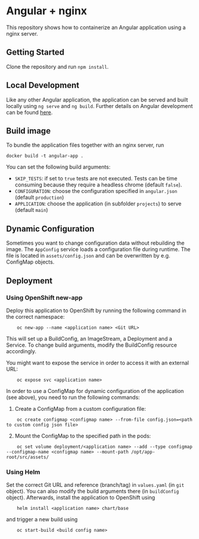 # Angular + nginx

This repository shows how to containerize an Angular application using a nginx server.

## Getting Started

Clone the repository and run `npm install`.

## Local Development

Like any other Angular application, the application can be served and built locally using `ng serve` and `ng build`. Further details on Angular development can be found [here](https://angular.io/guide/setup-local).

## Build image

To bundle the application files together with an nginx server, run
```
docker build -t angular-app .
```
You can set the following build arguments:
- `SKIP_TESTS`: if set to `true` tests are not executed. Tests can be time consuming because they require a headless chrome (default `false`).
- `CONFIGURATION`: choose the configuration specified in `angular.json` (default `production`)
- `APPLICATION`: choose the application (in subfolder `projects`) to serve (default `main`)

## Dynamic Configuration

Sometimes you want to change configuration data without rebuilding the image. The `AppConfig` service loads a configuration file during runtime. The file is located in `assets/config.json` and can be overwritten by e.g. ConfigMap objects.

## Deployment

### Using OpenShift new-app

Deploy this application to OpenShift by running the following command in the correct namespace:

```
    oc new-app --name <application name> <Git URL>
```

This will set up a BuildConfig, an ImageStream, a Deployment and a Service. To change build arguments, modify the BuildConfig resource accordingly.

You might want to expose the service in order to access it with an external URL:

```
    oc expose svc <application name>
``` 

In order to use a ConfigMap for dynamic configuration of the application (see above), you need to run the following commands:

1. Create a ConfigMap from a custom configuration file:
```
    oc create configmap <configmap name> --from-file config.json=<path to custom config json file>
```
2. Mount the ConfigMap to the specified path in the pods:
```
    oc set volume deployment/<application name> --add --type configmap --configmap-name <configmap name> --mount-path /opt/app-root/src/assets/
```

### Using Helm

Set the correct Git URL and reference (branch/tag) in `values.yaml` (in `git` object). You can also modify the build arguments there (in `buildConfig` object). Afterwards, install the application to OpenShift using
```
    helm install <application name> chart/base
```

and trigger a new build using
```
    oc start-build <build config name>
```